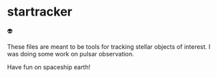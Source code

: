 # startracker
👽

These files are meant to be tools for tracking stellar objects of interest. I was doing some work on pulsar observation. 

Have fun on spaceship earth!
